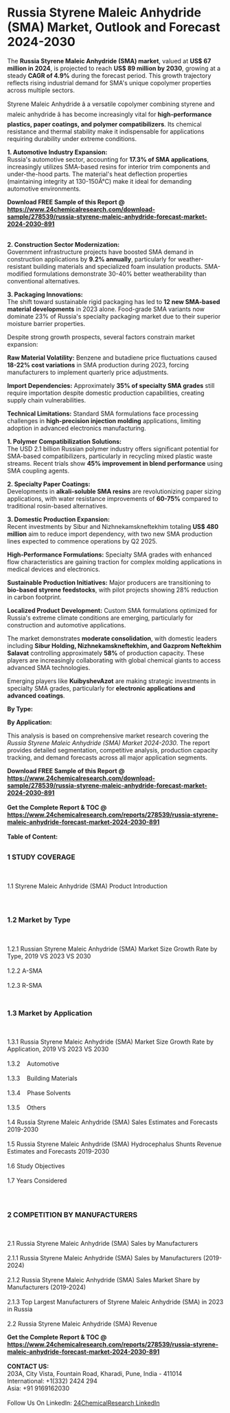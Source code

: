 <h1>Russia Styrene Maleic Anhydride (SMA) Market, Outlook and Forecast 2024-2030</h1><p>The <strong>Russia Styrene Maleic Anhydride (SMA) market</strong>, valued at <strong>US$ 67 million in 2024</strong>, is projected to reach <strong>US$ 89 million by 2030</strong>, growing at a steady <strong>CAGR of 4.9%</strong> during the forecast period. This growth trajectory reflects rising industrial demand for SMA's unique copolymer properties across multiple sectors.</p><p>Styrene Maleic Anhydride â a versatile copolymer combining styrene and maleic anhydride â has become increasingly vital for <strong>high-performance plastics, paper coatings, and polymer compatibilizers</strong>. Its chemical resistance and thermal stability make it indispensable for applications requiring durability under extreme conditions.</p><p><strong>1. Automotive Industry Expansion:</strong><br>
Russia's automotive sector, accounting for <strong>17.3% of SMA applications</strong>, increasingly utilizes SMA-based resins for interior trim components and under-the-hood parts. The material's heat deflection properties (maintaining integrity at 130-150Â°C) make it ideal for demanding automotive environments.</p><div><b>Download FREE Sample of this Report @ 
            <a href="https://www.24chemicalresearch.com/download-sample/278539/russia-styrene-maleic-anhydride-forecast-market-2024-2030-891">
            https://www.24chemicalresearch.com/download-sample/278539/russia-styrene-maleic-anhydride-forecast-market-2024-2030-891</a></b></div><br><p><strong>2. Construction Sector Modernization:</strong><br>
Government infrastructure projects have boosted SMA demand in construction applications by <strong>9.2% annually</strong>, particularly for weather-resistant building materials and specialized foam insulation products. SMA-modified formulations demonstrate 30-40% better weatherability than conventional alternatives.</p><p><strong>3. Packaging Innovations:</strong><br>
The shift toward sustainable rigid packaging has led to <strong>12 new SMA-based material developments</strong> in 2023 alone. Food-grade SMA variants now dominate 23% of Russia's specialty packaging market due to their superior moisture barrier properties.</p><p>Despite strong growth prospects, several factors constrain market expansion:</p><p><strong>Raw Material Volatility:</strong> Benzene and butadiene price fluctuations caused <strong>18-22% cost variations</strong> in SMA production during 2023, forcing manufacturers to implement quarterly price adjustments.</p><p><strong>Import Dependencies:</strong> Approximately <strong>35% of specialty SMA grades</strong> still require importation despite domestic production capabilities, creating supply chain vulnerabilities.</p><p><strong>Technical Limitations:</strong> Standard SMA formulations face processing challenges in <strong>high-precision injection molding</strong> applications, limiting adoption in advanced electronics manufacturing.</p><p><strong>1. Polymer Compatibilization Solutions:</strong><br>
The USD 2.1 billion Russian polymer industry offers significant potential for SMA-based compatibilizers, particularly in recycling mixed plastic waste streams. Recent trials show <strong>45% improvement in blend performance</strong> using SMA coupling agents.</p><p><strong>2. Specialty Paper Coatings:</strong><br>
Developments in <strong>alkali-soluble SMA resins</strong> are revolutionizing paper sizing applications, with water resistance improvements of <strong>60-75%</strong> compared to traditional rosin-based alternatives.</p><p><strong>3. Domestic Production Expansion:</strong><br>
Recent investments by Sibur and Nizhnekamskneftekhim totaling <strong>US$ 480 million</strong> aim to reduce import dependency, with two new SMA production lines expected to commence operations by Q2 2025.</p><p><strong>High-Performance Formulations:</strong> Specialty SMA grades with enhanced flow characteristics are gaining traction for complex molding applications in medical devices and electronics.</p><p><strong>Sustainable Production Initiatives:</strong> Major producers are transitioning to <strong>bio-based styrene feedstocks</strong>, with pilot projects showing 28% reduction in carbon footprint.</p><p><strong>Localized Product Development:</strong> Custom SMA formulations optimized for Russia's extreme climate conditions are emerging, particularly for construction and automotive applications.</p><p>The market demonstrates <strong>moderate consolidation</strong>, with domestic leaders including <strong>Sibur Holding, Nizhnekamskneftekhim, and Gazprom Neftekhim Salavat</strong> controlling approximately <strong>58%</strong> of production capacity. These players are increasingly collaborating with global chemical giants to access advanced SMA technologies.</p><p>Emerging players like <strong>KuibyshevAzot</strong> are making strategic investments in specialty SMA grades, particularly for <strong>electronic applications and advanced coatings</strong>.</p><p><strong>By Type:</strong></p><p><strong>By Application:</strong></p><p>This analysis is based on comprehensive market research covering the <em>Russia Styrene Maleic Anhydride (SMA) Market 2024-2030</em>. The report provides detailed segmentation, competitive analysis, production capacity tracking, and demand forecasts across all major application segments.</p><div><b>Download FREE Sample of this Report @ 
            <a href="https://www.24chemicalresearch.com/download-sample/278539/russia-styrene-maleic-anhydride-forecast-market-2024-2030-891">
            https://www.24chemicalresearch.com/download-sample/278539/russia-styrene-maleic-anhydride-forecast-market-2024-2030-891</a></b></div><br><div><b>Get the Complete Report & TOC @ 
            <a href="https://www.24chemicalresearch.com/reports/278539/russia-styrene-maleic-anhydride-forecast-market-2024-2030-891">
            https://www.24chemicalresearch.com/reports/278539/russia-styrene-maleic-anhydride-forecast-market-2024-2030-891</a></b></div><br>
            <b>Table of Content:</b><p><h2><span style="font-size:16px"><strong>1 STUDY COVERAGE</strong></span></h2><br />
<p>1.1 Styrene Maleic Anhydride (SMA) Product Introduction</p><br />
<h2><span style="font-size:16px"><strong>1.2 Market by Type</strong></span></h2><br />
<p>1.2.1 Russian Styrene Maleic Anhydride (SMA) Market Size Growth Rate by Type, 2019 VS 2023 VS 2030<br /><br />
1.2.2 A-SMA&nbsp;&nbsp; &nbsp;<br /><br />
1.2.3 R-SMA<br /><br />
<h2><span style="font-size:16px"><strong>1.3 Market by Application</strong></span></h2><br />
<p>1.3.1 Russia Styrene Maleic Anhydride (SMA) Market Size Growth Rate by Application, 2019 VS 2023 VS 2030<br /><br />
1.3.2&nbsp;&nbsp; &nbsp;Automotive<br /><br />
1.3.3&nbsp;&nbsp; &nbsp;Building Materials<br /><br />
1.3.4&nbsp;&nbsp; &nbsp;Phase Solvents<br /><br />
1.3.5&nbsp;&nbsp; &nbsp;Others<br /><br />
1.4 Russia Styrene Maleic Anhydride (SMA) Sales Estimates and Forecasts 2019-2030<br /><br />
1.5 Russia Styrene Maleic Anhydride (SMA) Hydrocephalus Shunts Revenue Estimates and Forecasts 2019-2030<br /><br />
1.6 Study Objectives<br /><br />
1.7 Years Considered</p><br />
<h2><span style="font-size:16px"><strong>2 COMPETITION BY MANUFACTURERS</strong></span></h2><br />
<p>2.1 Russia Styrene Maleic Anhydride (SMA) Sales by Manufacturers<br /><br />
2.1.1 Russia Styrene Maleic Anhydride (SMA) Sales by Manufacturers (2019-2024)<br /><br />
2.1.2 Russia Styrene Maleic Anhydride (SMA) Sales Market Share by Manufacturers (2019-2024)<br /><br />
2.1.3 Top Largest Manufacturers of Styrene Maleic Anhydride (SMA) in 2023 in Russia<br /><br />
2.2 Russia Styrene Maleic Anhydride (SMA) Revenue</p><div><b>Get the Complete Report & TOC @ 
            <a href="https://www.24chemicalresearch.com/reports/278539/russia-styrene-maleic-anhydride-forecast-market-2024-2030-891">
            https://www.24chemicalresearch.com/reports/278539/russia-styrene-maleic-anhydride-forecast-market-2024-2030-891</a></b></div><br><b>CONTACT US:</b><br>
            203A, City Vista, Fountain Road, Kharadi, Pune, India - 411014<br>
            International: +1(332) 2424 294<br>
            Asia: +91 9169162030 <br><br>
            Follow Us On LinkedIn: <a href="https://www.linkedin.com/company/24chemicalresearch/">24ChemicalResearch LinkedIn</a>